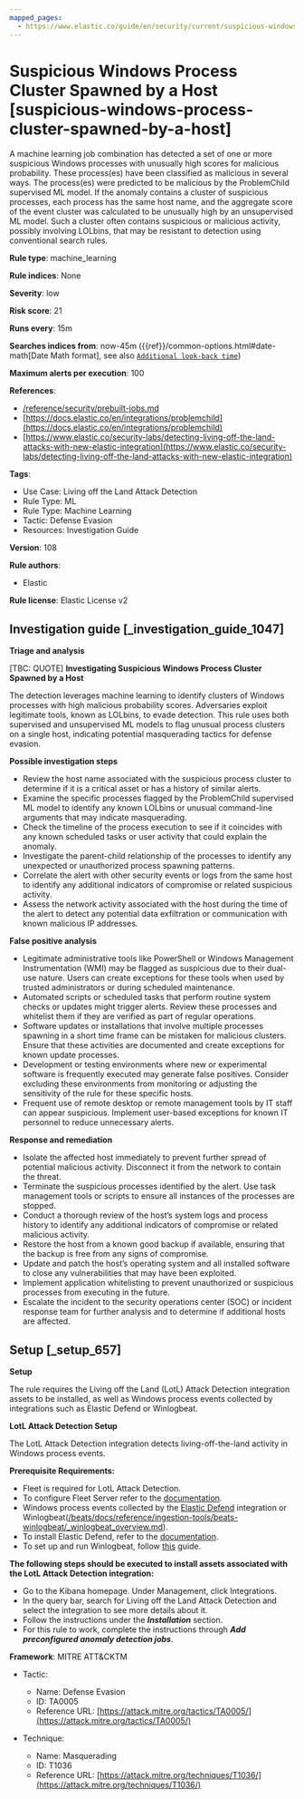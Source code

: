 ```yaml
---
mapped_pages:
  - https://www.elastic.co/guide/en/security/current/suspicious-windows-process-cluster-spawned-by-a-host.html
---
```


# Suspicious Windows Process Cluster Spawned by a Host [suspicious-windows-process-cluster-spawned-by-a-host]

A machine learning job combination has detected a set of one or more suspicious Windows processes with unusually high scores for malicious probability. These process(es) have been classified as malicious in several ways. The process(es) were predicted to be malicious by the ProblemChild supervised ML model. If the anomaly contains a cluster of suspicious processes, each process has the same host name, and the aggregate score of the event cluster was calculated to be unusually high by an unsupervised ML model. Such a cluster often contains suspicious or malicious activity, possibly involving LOLbins, that may be resistant to detection using conventional search rules.

**Rule type**: machine_learning

**Rule indices**: None

**Severity**: low

**Risk score**: 21

**Runs every**: 15m

**Searches indices from**: now-45m ({{ref}}/common-options.html#date-math[Date Math format], see also [`Additional look-back time`](docs-content://solutions/security/detect-and-alert/create-detection-rule.md#rule-schedule))

**Maximum alerts per execution**: 100

**References**:

* [/reference/security/prebuilt-jobs.md](/reference/prebuilt-jobs.md)
* [https://docs.elastic.co/en/integrations/problemchild](https://docs.elastic.co/en/integrations/problemchild)
* [https://www.elastic.co/security-labs/detecting-living-off-the-land-attacks-with-new-elastic-integration](https://www.elastic.co/security-labs/detecting-living-off-the-land-attacks-with-new-elastic-integration)

**Tags**:

* Use Case: Living off the Land Attack Detection
* Rule Type: ML
* Rule Type: Machine Learning
* Tactic: Defense Evasion
* Resources: Investigation Guide

**Version**: 108

**Rule authors**:

* Elastic

**Rule license**: Elastic License v2

## Investigation guide [_investigation_guide_1047]

**Triage and analysis**

[TBC: QUOTE]
**Investigating Suspicious Windows Process Cluster Spawned by a Host**

The detection leverages machine learning to identify clusters of Windows processes with high malicious probability scores. Adversaries exploit legitimate tools, known as LOLbins, to evade detection. This rule uses both supervised and unsupervised ML models to flag unusual process clusters on a single host, indicating potential masquerading tactics for defense evasion.

**Possible investigation steps**

* Review the host name associated with the suspicious process cluster to determine if it is a critical asset or has a history of similar alerts.
* Examine the specific processes flagged by the ProblemChild supervised ML model to identify any known LOLbins or unusual command-line arguments that may indicate masquerading.
* Check the timeline of the process execution to see if it coincides with any known scheduled tasks or user activity that could explain the anomaly.
* Investigate the parent-child relationship of the processes to identify any unexpected or unauthorized process spawning patterns.
* Correlate the alert with other security events or logs from the same host to identify any additional indicators of compromise or related suspicious activity.
* Assess the network activity associated with the host during the time of the alert to detect any potential data exfiltration or communication with known malicious IP addresses.

**False positive analysis**

* Legitimate administrative tools like PowerShell or Windows Management Instrumentation (WMI) may be flagged as suspicious due to their dual-use nature. Users can create exceptions for these tools when used by trusted administrators or during scheduled maintenance.
* Automated scripts or scheduled tasks that perform routine system checks or updates might trigger alerts. Review these processes and whitelist them if they are verified as part of regular operations.
* Software updates or installations that involve multiple processes spawning in a short time frame can be mistaken for malicious clusters. Ensure that these activities are documented and create exceptions for known update processes.
* Development or testing environments where new or experimental software is frequently executed may generate false positives. Consider excluding these environments from monitoring or adjusting the sensitivity of the rule for these specific hosts.
* Frequent use of remote desktop or remote management tools by IT staff can appear suspicious. Implement user-based exceptions for known IT personnel to reduce unnecessary alerts.

**Response and remediation**

* Isolate the affected host immediately to prevent further spread of potential malicious activity. Disconnect it from the network to contain the threat.
* Terminate the suspicious processes identified by the alert. Use task management tools or scripts to ensure all instances of the processes are stopped.
* Conduct a thorough review of the host’s system logs and process history to identify any additional indicators of compromise or related malicious activity.
* Restore the host from a known good backup if available, ensuring that the backup is free from any signs of compromise.
* Update and patch the host’s operating system and all installed software to close any vulnerabilities that may have been exploited.
* Implement application whitelisting to prevent unauthorized or suspicious processes from executing in the future.
* Escalate the incident to the security operations center (SOC) or incident response team for further analysis and to determine if additional hosts are affected.


## Setup [_setup_657]

**Setup**

The rule requires the Living off the Land (LotL) Attack Detection integration assets to be installed, as well as Windows process events collected by integrations such as Elastic Defend or Winlogbeat.

**LotL Attack Detection Setup**

The LotL Attack Detection integration detects living-off-the-land activity in Windows process events.

**Prerequisite Requirements:**

* Fleet is required for LotL Attack Detection.
* To configure Fleet Server refer to the [documentation](docs-content://reference/ingestion-tools/fleet/fleet-server.md).
* Windows process events collected by the [Elastic Defend](https://docs.elastic.co/en/integrations/endpoint) integration or Winlogbeat([/beats/docs/reference/ingestion-tools/beats-winlogbeat/_winlogbeat_overview.md](beats://docs/reference/winlogbeat/_winlogbeat_overview.md)).
* To install Elastic Defend, refer to the [documentation](docs-content://solutions/security/configure-elastic-defend/install-elastic-defend.md).
* To set up and run Winlogbeat, follow [this](beats://docs/reference/winlogbeat/winlogbeat-installation-configuration.md) guide.

**The following steps should be executed to install assets associated with the LotL Attack Detection integration:**

* Go to the Kibana homepage. Under Management, click Integrations.
* In the query bar, search for Living off the Land Attack Detection and select the integration to see more details about it.
* Follow the instructions under the ***Installation*** section.
* For this rule to work, complete the instructions through ***Add preconfigured anomaly detection jobs***.

**Framework**: MITRE ATT&CKTM

* Tactic:

    * Name: Defense Evasion
    * ID: TA0005
    * Reference URL: [https://attack.mitre.org/tactics/TA0005/](https://attack.mitre.org/tactics/TA0005/)

* Technique:

    * Name: Masquerading
    * ID: T1036
    * Reference URL: [https://attack.mitre.org/techniques/T1036/](https://attack.mitre.org/techniques/T1036/)



